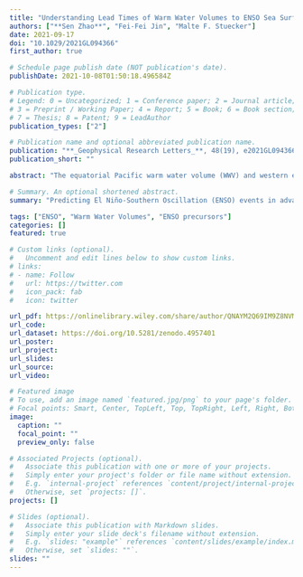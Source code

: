 ```yaml
---
title: "Understanding Lead Times of Warm Water Volumes to ENSO Sea Surface Temperature Anomalies"
authors: ["**Sen Zhao**", "Fei-Fei Jin", "Malte F. Stuecker"]
date: 2021-09-17
doi: "10.1029/2021GL094366"
first_author: true

# Schedule page publish date (NOT publication's date).
publishDate: 2021-10-08T01:50:18.496584Z

# Publication type.
# Legend: 0 = Uncategorized; 1 = Conference paper; 2 = Journal article;
# 3 = Preprint / Working Paper; 4 = Report; 5 = Book; 6 = Book section;
# 7 = Thesis; 8 = Patent; 9 = LeadAuthor
publication_types: ["2"]

# Publication name and optional abbreviated publication name.
publication: "**_Geophysical Research Letters_**, 48(19), e2021GL094366"
publication_short: ""

abstract: "The equatorial Pacific warm water volume (WWV) and western equatorial Pacific WWV (WWVw) are two important long-lead time El Niño-Southern Oscillation (ENSO) event precursors. Here, we utilize the recharge-discharge oscillator framework to obtain the analytical solution of WWV and WWVw lead times to ENSO sea surface temperatures (SSTs). Both WWV and WWVw lead times show a strong dependence on the inherent ENSO periodicity, whereas WWV lead time is further modulated by the air-sea coupling strength and ENSO SST spatial pattern. The derived solution is able to explain observed decadal variations in lead times of WWV to SST in terms of variations in ENSO periodicity and air-sea coupling strength."

# Summary. An optional shortened abstract.
summary: "Predicting El Niño-Southern Oscillation (ENSO) events in advance has profound socio-economic benefits because of ENSO’s impacts on global weather and climate. The basin-wide equatorial Pacific heat content (also known as warm water volume, WWV) and western Pacific WWV (WWVw) are well-known predictors of ENSO events several seasons ahead. In this study, we present an analytical expression of WWV and WWVw lead times to ENSO sea surface temperature (SST) anomalies. The analytical solution can explain the observed decadal changes in WWV lead times. We demonstrate that the recent shortened WWV lead time observed after the year 2000 can be largely explained by a decrease in the inherent ENSO periodicity, and second by an increase in the air-sea coupling strength. The latter is associated with an ENSO SST spatial pattern change with more frequent occurrences of Central Pacific El Niño events in recent decades."

tags: ["ENSO", "Warm Water Volumes", "ENSO precursors"]
categories: []
featured: true

# Custom links (optional).
#   Uncomment and edit lines below to show custom links.
# links:
# - name: Follow
#   url: https://twitter.com
#   icon_pack: fab
#   icon: twitter

url_pdf: https://onlinelibrary.wiley.com/share/author/QNAYM2Q69IM9Z8NVMAKQ?target=10.1029/2021GL094366
url_code: 
url_dataset: https://doi.org/10.5281/zenodo.4957401
url_poster:
url_project:
url_slides:
url_source:
url_video:

# Featured image
# To use, add an image named `featured.jpg/png` to your page's folder. 
# Focal points: Smart, Center, TopLeft, Top, TopRight, Left, Right, BottomLeft, Bottom, BottomRight.
image:
  caption: ""
  focal_point: ""
  preview_only: false

# Associated Projects (optional).
#   Associate this publication with one or more of your projects.
#   Simply enter your project's folder or file name without extension.
#   E.g. `internal-project` references `content/project/internal-project/index.md`.
#   Otherwise, set `projects: []`.
projects: []

# Slides (optional).
#   Associate this publication with Markdown slides.
#   Simply enter your slide deck's filename without extension.
#   E.g. `slides: "example"` references `content/slides/example/index.md`.
#   Otherwise, set `slides: ""`.
slides: ""
---
```


